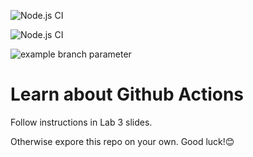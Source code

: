 ![Node.js CI](https://github.com/abbasmansoori/learn-cool-problems/actions/workflows/node.js.yml/badge.svg?event=pull_request)

![Node.js CI](https://github.com/abbasmansoori/learn-cool-problems/actions/workflows/node.js.yml/badge.svg?event=push)

![example branch parameter](https://github.com/abbasmansoori/learn-cool-problems/actions/workflows/node.js.yml/badge.svg?branch=main&event=pull_request)




# Learn about Github Actions
Follow instructions in Lab 3 slides.

Otherwise expore this repo on your own. Good luck!😊
